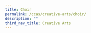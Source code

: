 ```yaml
---
title: Choir
permalink: /ccas/creative-arts/choir/
description: ""
third_nav_title: Creative Arts
---
```

